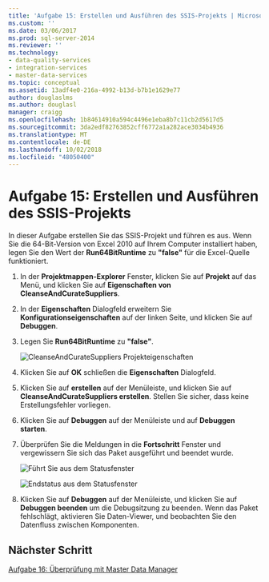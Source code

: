 ```yaml
---
title: 'Aufgabe 15: Erstellen und Ausführen des SSIS-Projekts | Microsoft-Dokumentation'
ms.custom: ''
ms.date: 03/06/2017
ms.prod: sql-server-2014
ms.reviewer: ''
ms.technology:
- data-quality-services
- integration-services
- master-data-services
ms.topic: conceptual
ms.assetid: 13adf4e0-216a-4992-b13d-b7b1e1629e77
author: douglaslms
ms.author: douglasl
manager: craigg
ms.openlocfilehash: 1b84614910a594c4496e1eba8b7c11cb2d5617d5
ms.sourcegitcommit: 3da2edf82763852cff6772a1a282ace3034b4936
ms.translationtype: MT
ms.contentlocale: de-DE
ms.lasthandoff: 10/02/2018
ms.locfileid: "48050400"
---
```

# <a name="task-15-building-and-running-the-ssis-project"></a>Aufgabe 15: Erstellen und Ausführen des SSIS-Projekts
  In dieser Aufgabe erstellen Sie das SSIS-Projekt und führen es aus. Wenn Sie die 64-Bit-Version von Excel 2010 auf Ihrem Computer installiert haben, legen Sie den Wert der **Run64BitRuntime** zu **"false"** für die Excel-Quelle funktioniert.  
  
1.  In der **Projektmappen-Explorer** Fenster, klicken Sie auf **Projekt** auf das Menü, und klicken Sie auf **Eigenschaften von CleanseAndCurateSuppliers**.  
  
2.  In der **Eigenschaften** Dialogfeld erweitern Sie **Konfigurationseigenschaften** auf der linken Seite, und klicken Sie auf **Debuggen**.  
  
3.  Legen Sie **Run64BitRuntime** zu **"false"**.  
  
     ![CleanseAndCurateSuppliers Projekteigenschaften](../../2014/tutorials/media/et-buildingandrunningthessisproject-01.jpg "CleanseAndCurateSuppliers-Projekteigenschaften")  
  
4.  Klicken Sie auf **OK** schließen die **Eigenschaften** Dialogfeld.  
  
5.  Klicken Sie auf **erstellen** auf der Menüleiste, und klicken Sie auf **CleanseAndCurateSuppliers erstellen**. Stellen Sie sicher, dass keine Erstellungsfehler vorliegen.  
  
6.  Klicken Sie auf **Debuggen** auf der Menüleiste und auf **Debuggen starten**.  
  
7.  Überprüfen Sie die Meldungen in die **Fortschritt** Fenster und vergewissern Sie sich das Paket ausgeführt und beendet wurde.  
  
     ![Führt Sie aus dem Statusfenster](../../2014/tutorials/media/et-buildingandrunningthessisproject-02.jpg "führt Sie aus dem Statusfenster")  
  
     ![Endstatus aus dem Statusfenster](../../2014/tutorials/media/et-buildingandrunningthessisproject-03.jpg "Endstatus aus dem Statusfenster")  
  
8.  Klicken Sie auf **Debuggen** auf der Menüleiste, und klicken Sie auf **Debuggen beenden** um die Debugsitzung zu beenden. Wenn das Paket fehlschlägt, aktivieren Sie Daten-Viewer, und beobachten Sie den Datenfluss zwischen Komponenten.  
  
## <a name="next-step"></a>Nächster Schritt  
 [Aufgabe 16: Überprüfung mit Master Data Manager](../../2014/tutorials/task-16-verifying-with-master-data-manager.md)  
  
  
